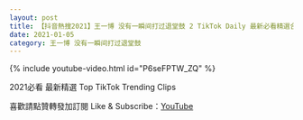 ```yaml
---
layout: post
title: 【抖音熱搜2021】王一博 没有一瞬间打过退堂鼓 2 TikTok Daily 最新必看精選合集2021 01 05
date: 2021-01-05
category: 王一博 没有一瞬间打过退堂鼓
---
```


{% include youtube-video.html id="P6seFPTW_ZQ" %}

2021必看 最新精選 Top TikTok Trending Clips

喜歡請點贊轉發加訂閱 Like & Subscribe：[YouTube](https://www.youtube.com/channel/UCAoR7VcanIPd04uEq_GIylA/videos)

